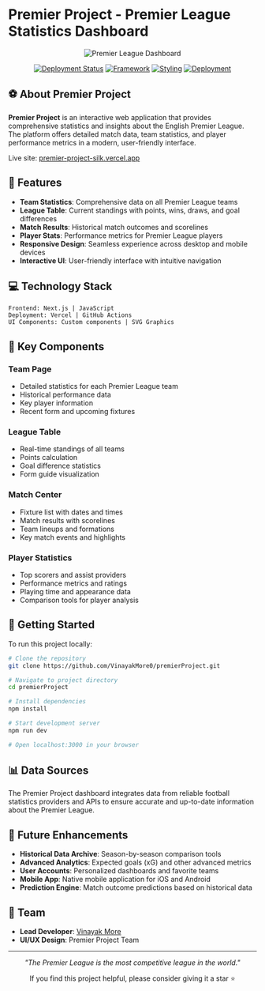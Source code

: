 # Premier Project - Premier League Statistics Dashboard

<div align="center">
  
  ![Premier League Dashboard](https://via.placeholder.com/800x200)
  
  [![Deployment Status](https://img.shields.io/badge/deployment-active-success?style=for-the-badge)](https://premier-project-silk.vercel.app/)
  [![Framework](https://img.shields.io/badge/framework-Next.js-black?style=for-the-badge&logo=next.js)](https://nextjs.org/)
  [![Styling](https://img.shields.io/badge/styling-Tailwind_CSS-38B2AC?style=for-the-badge&logo=tailwind-css)](https://tailwindcss.com/)
  [![Deployment](https://img.shields.io/badge/deployed_on-Vercel-000000?style=for-the-badge&logo=vercel)](https://vercel.com)

</div>

## ⚽ About Premier Project

**Premier Project** is an interactive web application that provides comprehensive statistics and insights about the English Premier League. The platform offers detailed match data, team statistics, and player performance metrics in a modern, user-friendly interface.

Live site: [premier-project-silk.vercel.app](https://premier-project-silk.vercel.app/)

## 🎯 Features

- **Team Statistics**: Comprehensive data on all Premier League teams
- **League Table**: Current standings with points, wins, draws, and goal differences
- **Match Results**: Historical match outcomes and scorelines
- **Player Stats**: Performance metrics for Premier League players
- **Responsive Design**: Seamless experience across desktop and mobile devices
- **Interactive UI**: User-friendly interface with intuitive navigation

## 💻 Technology Stack

```
Frontend: Next.js | JavaScript
Deployment: Vercel | GitHub Actions
UI Components: Custom components | SVG Graphics
```

## 📱 Key Components

### Team Page
- Detailed statistics for each Premier League team
- Historical performance data
- Key player information
- Recent form and upcoming fixtures

### League Table
- Real-time standings of all teams
- Points calculation
- Goal difference statistics
- Form guide visualization

### Match Center
- Fixture list with dates and times
- Match results with scorelines
- Team lineups and formations
- Key match events and highlights

### Player Statistics
- Top scorers and assist providers
- Performance metrics and ratings
- Playing time and appearance data
- Comparison tools for player analysis

## 🚀 Getting Started

To run this project locally:

```bash
# Clone the repository
git clone https://github.com/VinayakMore0/premierProject.git

# Navigate to project directory
cd premierProject

# Install dependencies
npm install

# Start development server
npm run dev

# Open localhost:3000 in your browser
```

## 📊 Data Sources

The Premier Project dashboard integrates data from reliable football statistics providers and APIs to ensure accurate and up-to-date information about the Premier League.

## 🔮 Future Enhancements

- **Historical Data Archive**: Season-by-season comparison tools
- **Advanced Analytics**: Expected goals (xG) and other advanced metrics
- **User Accounts**: Personalized dashboards and favorite teams
- **Mobile App**: Native mobile application for iOS and Android
- **Prediction Engine**: Match outcome predictions based on historical data

## 👥 Team

- **Lead Developer**: [Vinayak More](https://github.com/VinayakMore0)
- **UI/UX Design**: Premier Project Team

---

<div align="center">
  
  *"The Premier League is the most competitive league in the world."*
  
  If you find this project helpful, please consider giving it a star ⭐
  
</div>
